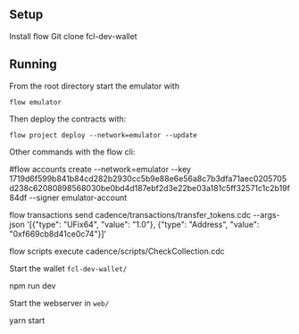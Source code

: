 ## Setup

Install flow
Git clone fcl-dev-wallet

## Running

From the root directory start the emulator with

  `flow emulator`

Then deploy the contracts with:

  `flow project deploy --network=emulator --update`

Other commands with the flow cli:

  #flow accounts create --network=emulator --key 1719d6f599b841b84cd282b2930cc5b9e88e6e56a8c7b3dfa71aec0205705d238c62080898568030be0bd4d187ebf2d3e22be03a181c5ff32571c1c2b19f84df --signer emulator-account

  flow transactions send cadence/transactions/transfer_tokens.cdc --args-json '[{"type": "UFix64", "value": "1.0"}, {"type": "Address", "value": "0xf669cb8d41ce0c74"}]'

  flow scripts execute cadence/scripts/CheckCollection.cdc


Start the wallet `fcl-dev-wallet/`

  npm run dev

Start the webserver in `web/`

  yarn start

